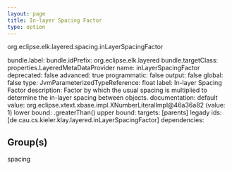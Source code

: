 ```yaml
---
layout: page
title: In-layer Spacing Factor
type: option
---
```

org.eclipse.elk.layered.spacing.inLayerSpacingFactor

bundle.label: 
bundle.idPrefix: org.eclipse.elk.layered
bundle.targetClass: properties.LayeredMetaDataProvider
name: inLayerSpacingFactor
deprecated: false
advanced: true
programmatic: false
output: false
global: false
type: JvmParameterizedTypeReference: float
label: In-layer Spacing Factor
description: Factor by which the usual spacing is multiplied to determine the in-layer spacing between
            objects.
documentation: 
default value: org.eclipse.xtext.xbase.impl.XNumberLiteralImpl@46a36a82 (value: 1)
lower bound: <XFeatureCallImplCustom>.greaterThan(<XNumberLiteralImpl>)
upper bound: 
targets: [parents]
legady ids: [de.cau.cs.kieler.klay.layered.inLayerSpacingFactor]
dependencies:

## Group(s)
spacing 

